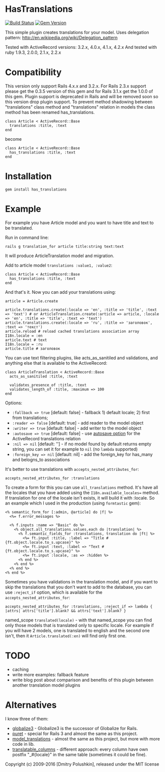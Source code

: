 HasTranslations
==============================

[![Build Status](https://secure.travis-ci.org/dmitry/has_translations.png?branch=master)](http://travis-ci.org/dmitry/has_translations)
[![Gem Version](https://badge.fury.io/rb/has_translations.png)](http://badge.fury.io/rb/has_translations)

This simple plugin creates translations for your model.
Uses delegation pattern: http://en.wikipedia.org/wiki/Delegation_pattern

Tested with ActiveRecord versions: 3.2.x, 4.0.x, 4.1.x, 4.2.x
And tested with ruby 1.9.3, 2.0.0, 2.1.x, 2.2.x

Compatibility
=============

This version only support Rails 4.x.x and 3.2.x. For Rails 2.3.x support please get the 0.3.5 version of this gem and for Rails 3.1.x get the 1.0.0 of this gem.
Plugin support is deprecated in Rails and will be removed soon so this version drop plugin support.
To prevent method shadowing between "translations" class method and "translations" relation in models the class
method has been renamed has_translations.

    class Article < ActiveRecord::Base
      translations :title, :text
    end

become

    class Article < ActiveRecord::Base
      has_translations :title, :text
    end

Installation
============

    gem install has_translations

Example
=======

For example you have Article model and you want to have title and text to be translated.

Run in command line:

    rails g translation_for article title:string text:text

It will produce ArticleTranslation model and migration.

Add to article model `translations :value1, :value2`:

    class Article < ActiveRecord::Base
      has_translations :title, :text
    end

And that's it. Now you can add your translations using:

    article = Article.create

    article.translations.create(:locale => 'en', :title => 'title', :text => 'text') # or ArticleTranslation.create(:article => article, :locale => 'en', :title => 'title', :text => 'text')
    article.translations.create(:locale => 'ru', :title => 'заголовок', :text => 'текст')
    article.reload # reload cached translations association array
    I18n.locale = :en
    article.text # text
    I18n.locale = :ru
    article.title # заголовок

You can use text filtering plugins, like acts_as_sanitiled and validations, and anything else that is available to the ActiveRecord:

    class ArticleTranslation < ActiveRecord::Base
      acts_as_sanitiled :title, :text

      validates_presence_of :title, :text
      validates_length_of :title, :maximum => 100
    end

Options:

* `:fallback => true` [default: false] - fallback 1) default locale; 2) first from translations;
* `:reader => false` [default: true] - add reader to the model object
* `:writer => true` [default: false] - add writer to the model object
* `:autosave => true` [default: false] - use [autosave option](http://api.rubyonrails.org/classes/ActiveRecord/Associations/ClassMethods.html#method-i-has_many) for the ActiveRecord translations relation
* `:nil => nil` [default: ''] - if no model found by default returns empty string, you can set it for example to `nil` (no `lambda` supported)
* `:foreign_key => nil` [default: nil] - add the foreign_key for has_many and belogns_to associations

It's better to use translations with `accepts_nested_attributes_for`:

    accepts_nested_attributes_for :translations

To create a form for this you can use `all_translations` method. It's have all
the locales that you have added using the `I18n.available_locales=` method.
If translation for one of the locale isn't exists, it will build it with :locale.
So an example which I used in the production (using `formtastic` gem):

    <% semantic_form_for [:admin, @article] do |f| %>
      <%= f.error_messages %>

      <% f.inputs :name => "Basic" do %>
        <% object.all_translations.values.each do |translation| %>
          <% f.semantic_fields_for :translations, translation do |ft| %>
            <%= ft.input :title, :label => "Title #{ft.object.locale.to_s.upcase}" %>
            <%= ft.input :text, :label => "Text #{ft.object.locale.to_s.upcase}" %>
            <%= ft.input :locale, :as => :hidden %>
          <% end %>
        <% end %>
      <% end %>
    <% end %>

Sometimes you have validations in the translation model, and if you want to skip
the translations that you don't want to add to the database, you can use
`:reject_if` option, which is available for the `accepts_nested_attributes_for`:

    accepts_nested_attributes_for :translations, :reject_if => lambda { |attrs| attrs['title'].blank? && attrs['text'].blank? }

named_scope `translated(locale)` - with that named_scope you can find only
those models that is translated only to specific locale. For example if you will
have 2 models, one is translated to english and the second one isn't, then it
`Article.translated(:en)` will find only first one.

TODO
====

* caching
* write more examples: fallback feature
* write blog post about comparison and benefits of this plugin between another translation model plugins


Alternatives
============

I know three of them:

* [globalize3](https://github.com/svenfuchs/globalize3) - Globalize3 is the successor of Globalize for Rails.
* [puret](http://github.com/jo/puret) - special for Rails 3 and almost the same as this project.
* [model_translations](http://github.com/janne/model_translations) - almost the same as this project, but more with more code in lib.
* [translatable_columns](http://github.com/iain/translatable_columns) - different approach: every column have own postfix "_#{locale}" in the same table (sometimes it could be fine).


Copyright (c) 2009-2016 [Dmitry Polushkin], released under the MIT license

